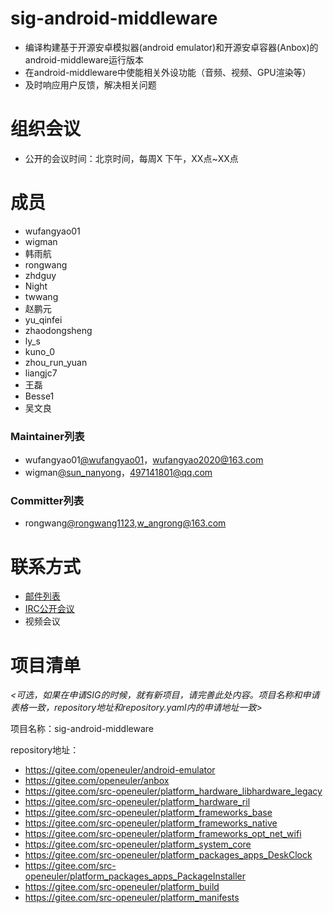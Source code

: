 
# sig-android-middleware

- 编译构建基于开源安卓模拟器(android emulator)和开源安卓容器(Anbox)的android-middleware运行版本
- 在android-middleware中使能相关外设功能（音频、视频、GPU渲染等）
- 及时响应用户反馈，解决相关问题

# 组织会议

- 公开的会议时间：北京时间，每周X 下午，XX点~XX点

# 成员

- wufangyao01
- wigman
- 韩雨航
- rongwang
- zhdguy
- Night
- twwang
- 赵鹏元
- yu_qinfei
- zhaodongsheng
- ly_s
- kuno_0
- zhou_run_yuan
- liangjc7
- 王磊
- Besse1
- 吴文良

### Maintainer列表

- wufangyao01[@wufangyao01](https://gitee.com/wufangyao01)，wufangyao2020@163.com
- wigman[@sun_nanyong](https://gitee.com/sun_nanyong)，497141801@qq.com

### Committer列表

- rongwang[@rongwang1123](https://gitee.com/rongwang1123),w_angrong@163.com

# 联系方式

- [邮件列表](sig-android-middleware@openeuler.org)
- [IRC公开会议]()
- 视频会议

# 项目清单

*<可选，如果在申请SIG的时候，就有新项目，请完善此处内容。项目名称和申请表格一致，repository地址和repository.yaml内的申请地址一致>*

项目名称：sig-android-middleware

repository地址：

- https://gitee.com/openeuler/android-emulator
- https://gitee.com/openeuler/anbox
- https://gitee.com/src-openeuler/platform_hardware_libhardware_legacy
- https://gitee.com/src-openeuler/platform_hardware_ril
- https://gitee.com/src-openeuler/platform_frameworks_base
- https://gitee.com/src-openeuler/platform_frameworks_native
- https://gitee.com/src-openeuler/platform_frameworks_opt_net_wifi
- https://gitee.com/src-openeuler/platform_system_core
- https://gitee.com/src-openeuler/platform_packages_apps_DeskClock
- https://gitee.com/src-openeuler/platform_packages_apps_PackageInstaller
- https://gitee.com/src-openeuler/platform_build
- https://gitee.com/src-openeuler/platform_manifests